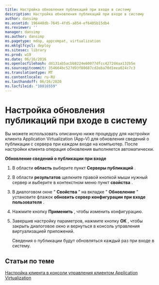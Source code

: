 ```yaml
---
title: Настройка обновления публикаций при входе в систему
description: Настройка обновления публикаций при входе в систему
author: dansimp
ms.assetid: 196448db-7645-4fd5-a854-ef6405b15db4
ms.reviewer: ''
manager: dansimp
ms.author: dansimp
ms.pagetype: mdop, appcompat, virtualization
ms.mktglfcycl: deploy
ms.sitesec: library
ms.prod: w10
ms.date: 06/16/2016
ms.openlocfilehash: dd131ab5acbb8224e60077dfcc4272d4aa132b5e
ms.sourcegitcommit: 354664bc527d93f80687cd2eba70d1eea024c7c3
ms.translationtype: MT
ms.contentlocale: ru-RU
ms.lasthandoff: 06/26/2020
ms.locfileid: "10816559"
---
```

# Настройка обновления публикаций при входе в систему


Вы можете использовать описанную ниже процедуру для настройки клиента Application Virtualization (App-V) для обновления сведений о публикации с сервера при каждом входе на компьютер. После настройки клиента операция обновления выполняется автоматически.

**Обновление сведений о публикации при входе**

1.  В области **область** выберите пункт **Серверы публикаций** .

2.  В области **результатов** щелкните правой кнопкой мыши нужный сервер и выберите в контекстном меню пункт **свойства** .

3.  В диалоговом окне " **Свойства** " на вкладке " **Обновление** " установите флажок **обновить сервер конфигурации при входе пользователя** .

4.  Нажмите кнопку **Применить** , чтобы изменить конфигурацию.

5.  Завершив настройку параметров, нажмите кнопку **ОК** , чтобы закрыть диалоговое окно и вернуться в консоль управления виртуализацией приложений.

    Сведения о публикации будут обновляться каждый раз при входе в систему.

## Статьи по теме


[Настройка клиента в консоли управления клиентом Application Virtualization](how-to-configure-the-client-in-the-application-virtualization-client-management-console.md)

 

 





